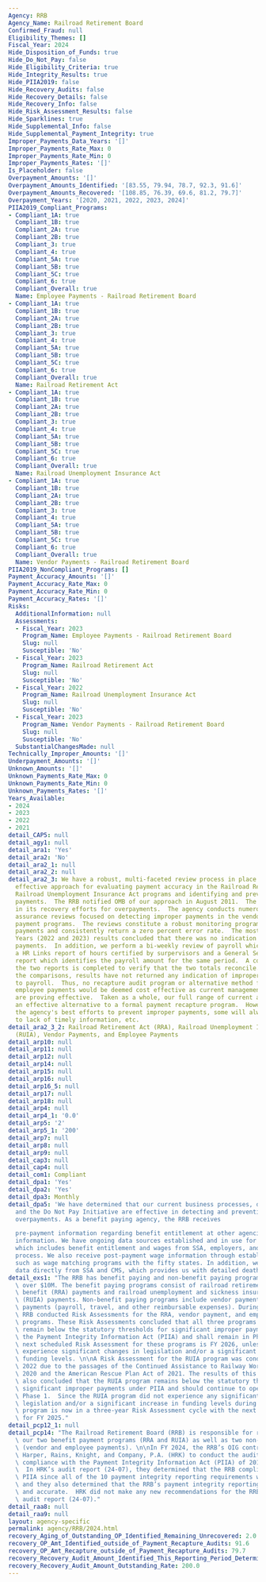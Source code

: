```yaml
---
Agency: RRB
Agency_Name: Railroad Retirement Board
Confirmed_Fraud: null
Eligibility_Themes: []
Fiscal_Year: 2024
Hide_Disposition_of_Funds: true
Hide_Do_Not_Pay: false
Hide_Eligibility_Criteria: true
Hide_Integrity_Results: true
Hide_PIIA2019: false
Hide_Recovery_Audits: false
Hide_Recovery_Details: false
Hide_Recovery_Info: false
Hide_Risk_Assessment_Results: false
Hide_Sparklines: true
Hide_Supplemental_Info: false
Hide_Supplemental_Payment_Integrity: true
Improper_Payments_Data_Years: '[]'
Improper_Payments_Rate_Max: 0
Improper_Payments_Rate_Min: 0
Improper_Payments_Rates: '[]'
Is_Placeholder: false
Overpayment_Amounts: '[]'
Overpayment_Amounts_Identified: '[83.55, 79.94, 78.7, 92.3, 91.6]'
Overpayment_Amounts_Recovered: '[108.85, 76.39, 69.6, 81.2, 79.7]'
Overpayment_Years: '[2020, 2021, 2022, 2023, 2024]'
PIIA2019_Compliant_Programs:
- Compliant_1A: true
  Compliant_1B: true
  Compliant_2A: true
  Compliant_2B: true
  Compliant_3: true
  Compliant_4: true
  Compliant_5A: true
  Compliant_5B: true
  Compliant_5C: true
  Compliant_6: true
  Compliant_Overall: true
  Name: Employee Payments - Railroad Retirement Board
- Compliant_1A: true
  Compliant_1B: true
  Compliant_2A: true
  Compliant_2B: true
  Compliant_3: true
  Compliant_4: true
  Compliant_5A: true
  Compliant_5B: true
  Compliant_5C: true
  Compliant_6: true
  Compliant_Overall: true
  Name: Railroad Retirement Act
- Compliant_1A: true
  Compliant_1B: true
  Compliant_2A: true
  Compliant_2B: true
  Compliant_3: true
  Compliant_4: true
  Compliant_5A: true
  Compliant_5B: true
  Compliant_5C: true
  Compliant_6: true
  Compliant_Overall: true
  Name: Railroad Unemployment Insurance Act
- Compliant_1A: true
  Compliant_1B: true
  Compliant_2A: true
  Compliant_2B: true
  Compliant_3: true
  Compliant_4: true
  Compliant_5A: true
  Compliant_5B: true
  Compliant_5C: true
  Compliant_6: true
  Compliant_Overall: true
  Name: Vendor Payments - Railroad Retirement Board
PIIA2019_NonCompliant_Programs: []
Payment_Accuracy_Amounts: '[]'
Payment_Accuracy_Rate_Max: 0
Payment_Accuracy_Rate_Min: 0
Payment_Accuracy_Rates: '[]'
Risks:
  AdditionalInformation: null
  Assessments:
  - Fiscal_Year: 2023
    Program_Name: Employee Payments - Railroad Retirement Board
    Slug: null
    Susceptible: 'No'
  - Fiscal_Year: 2023
    Program_Name: Railroad Retirement Act
    Slug: null
    Susceptible: 'No'
  - Fiscal_Year: 2022
    Program_Name: Railroad Unemployment Insurance Act
    Slug: null
    Susceptible: 'No'
  - Fiscal_Year: 2023
    Program_Name: Vendor Payments - Railroad Retirement Board
    Slug: null
    Susceptible: 'No'
  SubstantialChangesMade: null
Technically_Improper_Amounts: '[]'
Underpayment_Amounts: '[]'
Unknown_Amounts: '[]'
Unknown_Payments_Rate_Max: 0
Unknown_Payments_Rate_Min: 0
Unknown_Payments_Rates: '[]'
Years_Available:
- 2024
- 2023
- 2022
- 2021
detail_CAP5: null
detail_agy1: null
detail_ara1: 'Yes'
detail_ara2: 'No'
detail_ara2_1: null
detail_ara2_2: null
detail_ara2_3: We have a robust, multi-faceted review process in place that is an
  effective approach for evaluating payment accuracy in the Railroad Retirement and
  Railroad Unemployment Insurance Act programs and identifying and preventing improper
  payments.  The RRB notified OMB of our approach in August 2011.  The agency is diligent
  in its recovery efforts for overpayments.  The agency conducts numerous quality
  assurance reviews focused on detecting improper payments in the vendor and employee
  payment programs.  The reviews constitute a robust monitoring program for improper
  payments and consistently return a zero percent error rate.  The most recent Fiscal
  Years (2022 and 2023) results concluded that there was no indication of improper
  payments.  In addition, we perform a bi-weekly review of payroll which includes
  a HR Links report of hours certified by surpervisors and a General Services Administration's
  report which identifies the payroll amount for the same period.  A comparison of
  the two reports is completed to verify that the two totals reconcile.  Based on
  the comparisons, results have not returned any indication of improper payments related
  to payroll.  Thus, no recapture audit program or alternative method for vendor and
  employee payments would be deemed cost effective as current management controls
  are proving effective.  Taken as a whole, our full range of current activities constitutes
  an effective alternative to a formal payment recapture program.  However, despite
  the agency's best efforts to prevent improper payments, some will always occur due
  to lack of timely information, etc.
detail_ara2_3_2: Railroad Retirement Act (RRA), Railroad Unemployment Insurance Act
  (RUIA), Vendor Payments, and Employee Payments
detail_arp10: null
detail_arp11: null
detail_arp12: null
detail_arp14: null
detail_arp15: null
detail_arp16: null
detail_arp16_5: null
detail_arp17: null
detail_arp18: null
detail_arp4: null
detail_arp4_1: '0.0'
detail_arp5: '2'
detail_arp5_1: '200'
detail_arp7: null
detail_arp8: null
detail_arp9: null
detail_cap3: null
detail_cap4: null
detail_com1: Compliant
detail_dpa1: 'Yes'
detail_dpa2: 'Yes'
detail_dpa3: Monthly
detail_dpa5: 'We have determined that our current business processes, data sources,
  and the Do Not Pay Initiative are effective in detecting and preventing benefit
  overpayments. As a benefit paying agency, the RRB receives

  pre-payment information regarding benefit entitlement at other agencies and wage
  information. We have ongoing data sources established and in use for this information,
  which includes benefit entitlement and wages from SSA, employers, and our application
  process. We also receive post-payment wage information through established sources
  such as wage matching programs with the fifty states. In addition, we receive death
  data directly from SSA and CMS, which provides us with detailed death information.'
detail_exs1: "The RRB has benefit paying and non-benefit paying programs with outlays\
  \ over $10M. The benefit paying programs consist of railroad retirement and survivor\
  \ benefit (RRA) payments and railroad unemployment and sickness insurance benefit\
  \ (RUIA) payments. Non-benefit paying programs include vendor payments and employee\
  \ payments (payroll, travel, and other reimbursable expenses). During FY 2023, the\
  \ RRB conducted Risk Assessments for the RRA, vendor payment, and employee payment\
  \ programs. These Risk Assessments concluded that all three programs continue to\
  \ remain below the statutory thresholds for significant improper payments under\
  \ the Payment Integrity Information Act (PIIA) and shall remain in Phase 1.  The\
  \ next scheduled Risk Assessment for these programs is FY 2026, unless any of them\
  \ experience significant changes in legislation and/or a significant increase in\
  \ funding levels. \n\nA Risk Assessment for the RUIA program was conducted in FY\
  \ 2022 due to the passages of the Continued Assistance to Railway Workers Act of\
  \ 2020 and the American Rescue Plan Act of 2021. The results of this Risk Assessment\
  \ also concluded that the RUIA program remains below the statutory thresholds for\
  \ significant improper payments under PIIA and should continue to operate under\
  \ Phase 1.  Since the RUIA program did not experience any significant changes in\
  \ legislation and/or a significant increase in funding levels during FY 2022, the\
  \ program is now in a three-year Risk Assessment cycle with the next one scheduled\
  \ for FY 2025."
detail_pcp12_1: null
detail_pcp14: "The Railroad Retirement Board (RRB) is responsible for reporting on\
  \ our two benefit payment programs (RRA and RUIA) as well as two non-benefit programs\
  \ (vendor and employee payments). \n\nIn FY 2024, the RRB’s OIG contracted with\
  \ Harper, Rains, Knight, and Company, P.A. (HRK) to conduct the audit of the RRB’s\
  \ compliance with the Payment Integrity Information Act (PIIA) of 2019 for FY 2023.\
  \  In HRK’s audit report (24-07), they determined that the RRB complied with the\
  \ PIIA since all of the 10 payment integrity reporting requirements were satisfied,\
  \ and they also determined that the RRB’s payment integrity reporting was complete\
  \ and accurate.  HRK did not make any new recommendations for the RRB in their PIIA\
  \ audit report (24-07)."
detail_raa8: null
detail_raa9: null
layout: agency-specific
permalink: agency/RRB/2024.html
recovery_Aging_of_Outstanding_OP_Identified_Remaining_Unrecovered: 2.0
recovery_OP_Amt_Identified_outside_of_Payment_Recapture_Audits: 91.6
recovery_OP_Amt_Recapture_outside_of_Payment_Recapture_Audits: 79.7
recovery_Recovery_Audit_Amount_Identified_This_Reporting_Period_Determined_Not_Collectable_Rate: 0.0
recovery_Recovery_Audit_Amount_Outstanding_Rate: 200.0
---
```

